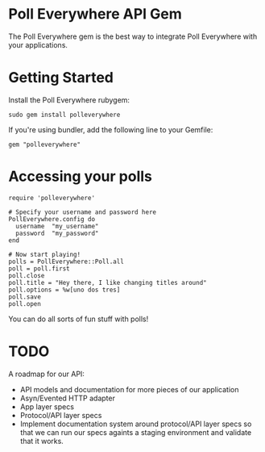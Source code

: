 # Poll Everywhere API Gem

The Poll Everywhere gem is the best way to integrate Poll Everywhere with your applications.

# Getting Started

Install the Poll Everywhere rubygem:

    sudo gem install polleverywhere

If you're using bundler, add the following line to your Gemfile:

    gem "polleverywhere"

# Accessing your polls

    require 'polleverywhere'
    
    # Specify your username and password here
    PollEverywhere.config do
      username  "my_username"
      password  "my_password"
    end
    
    # Now start playing!
    polls = PollEverywhere::Poll.all
    poll = poll.first
    poll.close
    poll.title = "Hey there, I like changing titles around"
    poll.options = %w[uno dos tres]
    poll.save
    poll.open

You can do all sorts of fun stuff with polls!

# TODO

A roadmap for our API:

* API models and documentation for more pieces of our application
* Asyn/Evented HTTP adapter
* App layer specs
* Protocol/API layer specs
* Implement documentation system around protocol/API layer specs so that we can run our specs againts a staging environment and validate that it works.